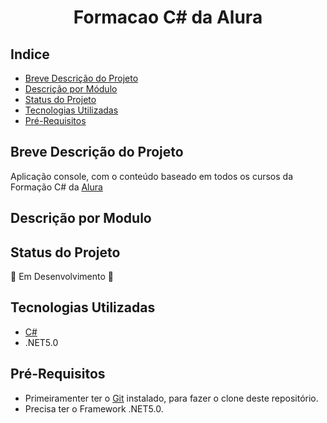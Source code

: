 <h1 align="center">Formacao C# da Alura</h1>

## Indice
- [Breve Descrição do Projeto](#breve-descrição-do-projeto)
- [Descrição por Módulo](#Descricao-Por-Modulo)
- [Status do Projeto](#status-do-projeto)
- [Tecnologias Utilizadas](#tecnologias-utilizadas)
- [Pré-Requisitos](#pré-requisitos)

## Breve Descrição do Projeto 
Aplicação console, com o conteúdo baseado em todos os cursos da Formação C# da [Alura](https://www.alura.com.br/)

## Descrição por Modulo

## Status do Projeto
:construction: Em Desenvolvimento :construction:

## Tecnologias Utilizadas
- [C#](https://docs.microsoft.com/pt-br/dotnet/csharp/)
- .NET5.0

## Pré-Requisitos
- Primeiramenter ter o [Git](https://git-scm.com/downloads) instalado, para fazer o clone deste repositório.
- Precisa ter o Framework .NET5.0.
